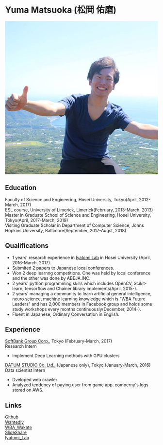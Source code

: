# Yuma Matsuoka (松岡 佑磨)

![yuma_pic](./profile_img.jpg)

## Education


Faculty of Science and Engineering, Hosei University, Tokyo(April, 2012-March, 2017)  
ESL course, University of Limerick, Limerick(February, 2013-March, 2013)  
Master in Graduate School of Science and Engineering, Hosei University, Tokyo(April, 2017-March, 2019)  
Visiting Graduate Scholar in Department of Computer Science, Johns Hopkins University, Baltimore(September, 2017-Augst, 2018)  



## Qualifications


<!-- - 1 years' research experience in CCVL team as Visiting Graduate Scholar in Department of Computer Science at Johns Hopkins University, Baltimore(September, 2017-Augst, 2018)  -->
- 1 years' research experience in [Iyatomi Lab](http://iyatomi-lab.info/front.html) in Hosei University (April, 2016-March, 2017).  
- Submited 2 papers to Japanese local conferences.  
- Won 2 deep learnng competitions. One was held by local conference and the other was done by ABEJA.INC.  
- 2 years' python programming skills which includes OpenCV, Scikit-learn, tensorflow and Chainer library implements(April, 2015-).  
- 2 years' managing a community to learn artificial general intelligence, neuro science, machine learning knowledge which is "WBA Future Leaders" and has 2,000 members in Facebook group and holds some study workshops every months continuously(December, 2014-).  
- Fluent in Japanese, Ordinary Conversation in English.


## Experience



[SoftBank Group Corp.](http://www.softbank.jp/en/corp/), Tokyo (February-March, 2017)  
Research Intern  
- Implement Deep Learning methods with GPU clusters  

[DATUM STUDIO Co. Ltd.,](https://datumstudio.jp/) (Japanese only), Tokyo (January-March, 2016)   
Data scientist Intern  
- Dveloped web crawler  
- Analyzed tendency of paying user from game app. comperny's logs stored on AWS.  


## Links


[Github](https://github.com/yumatsuoka)  
[Wantedly](https://www.wantedly.com/users/1884615)  
[WBA_Wakate](https://wbawakate.jp/member/matsuoka-yuma/)  
[SlideShare](https://www.slideshare.net/YumaMatsuoka)  
[Iyatomi_Lab](http://iyatomi-lab.info/member/yuma_matsuoka)  
